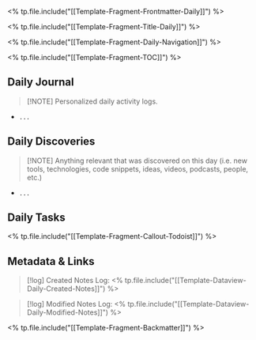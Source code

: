 <% tp.file.include("[[Template-Fragment-Frontmatter-Daily]]") %>

<% tp.file.include("[[Template-Fragment-Title-Daily]]") %>

<% tp.file.include("[[Template-Fragment-Daily-Navigation]]") %>

<% tp.file.include("[[Template-Fragment-TOC]]") %>

## Daily Journal

> [!NOTE] Personalized daily activity logs.

- `...`

## Daily Discoveries

> [!NOTE] Anything relevant that was discovered on this day (i.e. new tools, technologies, code snippets, ideas, videos, podcasts, people, etc.)

- `...`

## Daily Tasks

<% tp.file.include("[[Template-Fragment-Callout-Todoist]]") %>


## Metadata & Links



> [!log] Created Notes Log:
> <% tp.file.include("[[Template-Dataview-Daily-Created-Notes]]") %>

> [!log] Modified Notes Log:
> <% tp.file.include("[[Template-Dataview-Daily-Modified-Notes]]") %>

<% tp.file.include("[[Template-Fragment-Backmatter]]") %>



